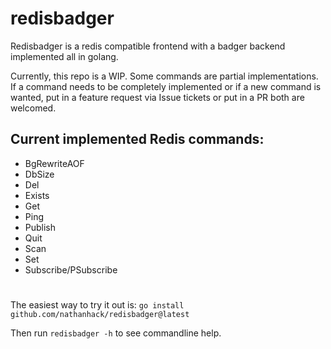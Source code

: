# redisbadger
Redisbadger is a redis compatible frontend with a badger backend implemented all in golang. 

Currently, this repo is a WIP. Some commands are partial implementations. If a command needs to be completely implemented or if a new command is wanted, put in a feature request via Issue tickets or put in a PR both are welcomed.  

## Current implemented Redis commands:

* BgRewriteAOF
* DbSize
* Del
* Exists
* Get
* Ping
* Publish
* Quit
* Scan
* Set
* Subscribe/PSubscribe

#

The easiest way to try it out is:
`go install github.com/nathanhack/redisbadger@latest`

Then run `redisbadger -h` to see commandline help.
